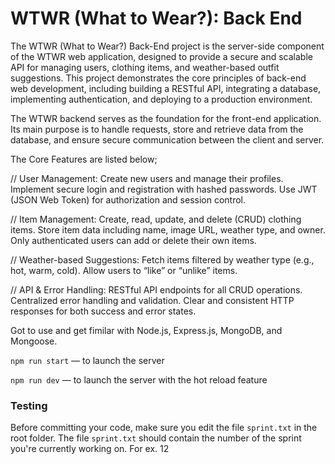 # WTWR (What to Wear?): Back End

The WTWR (What to Wear?) Back-End project is the server-side component of the WTWR web application, designed to provide a secure and scalable API for managing users, clothing items, and weather-based outfit suggestions. This project demonstrates the core principles of back-end web development, including building a RESTful API, integrating a database, implementing authentication, and deploying to a production environment.

The WTWR backend serves as the foundation for the front-end application. Its main purpose is to handle requests, store and retrieve data from the database, and ensure secure communication between the client and server.

The Core Features are listed below;

// User Management:
Create new users and manage their profiles.
Implement secure login and registration with hashed passwords.
Use JWT (JSON Web Token) for authorization and session control.

// Item Management:
Create, read, update, and delete (CRUD) clothing items.
Store item data including name, image URL, weather type, and owner.
Only authenticated users can add or delete their own items.

// Weather-based Suggestions:
Fetch items filtered by weather type (e.g., hot, warm, cold).
Allow users to “like” or “unlike” items.

// API & Error Handling:
RESTful API endpoints for all CRUD operations.
Centralized error handling and validation.
Clear and consistent HTTP responses for both success and error states.

Got to use and get fimilar with Node.js, Express.js, MongoDB, and Mongoose.

`npm run start` — to launch the server

`npm run dev` — to launch the server with the hot reload feature

### Testing

Before committing your code, make sure you edit the file `sprint.txt` in the root folder. The file `sprint.txt` should contain the number of the sprint you're currently working on. For ex. 12
